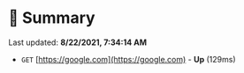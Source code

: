 # 📖 Summary
Last updated: **8/22/2021, 7:34:14 AM**

- `GET` [https://google.com](https://google.com) - **Up** (129ms)

